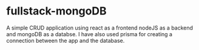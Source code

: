 # fullstack-mongoDB
A simple CRUD application using react as a frontend nodeJS as a backend  and mongoDB as a databse.
I have also used prisma for creating a connection between the app and the database.
